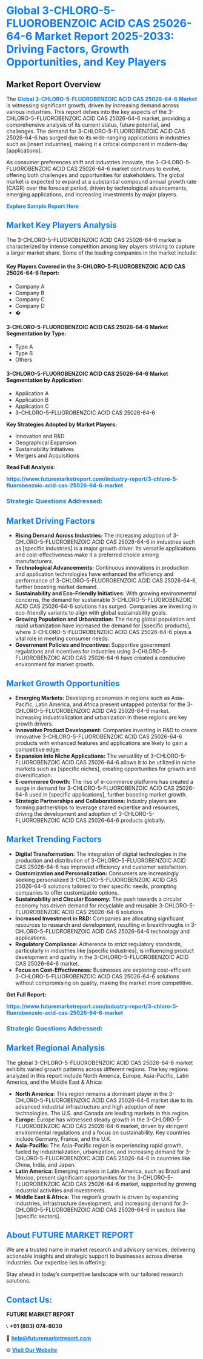 <h1 style="color: #007BFF;">Global 3-CHLORO-5-FLUOROBENZOIC ACID CAS 25026-64-6 Market Report 2025-2033: Driving Factors, Growth Opportunities, and Key Players</h1>

<section id="overview">
<h2>Market Report Overview</h2>
<p>The <a href="https://www.futuremarketreport.com/industry-report/3-chloro-5-fluorobenzoic-acid-cas-25026-64-6-market" style="color: #007BFF; text-decoration: none;"><strong>Global 3-CHLORO-5-FLUOROBENZOIC ACID CAS 25026-64-6 Market</strong></a> is witnessing significant growth, driven by increasing demand across various industries. This report delves into the key aspects of the 3-CHLORO-5-FLUOROBENZOIC ACID CAS 25026-64-6 market, providing a comprehensive analysis of its current status, future potential, and challenges. The demand for 3-CHLORO-5-FLUOROBENZOIC ACID CAS 25026-64-6 has surged due to its wide-ranging applications in industries such as [insert industries], making it a critical component in modern-day [applications].</p>
<p>As consumer preferences shift and industries innovate, the 3-CHLORO-5-FLUOROBENZOIC ACID CAS 25026-64-6 market continues to evolve, offering both challenges and opportunities for stakeholders. The global market is expected to expand at a substantial compound annual growth rate (CAGR) over the forecast period, driven by technological advancements, emerging applications, and increasing investments by major players.</p>
</section>

<section id="overview">
<p><a href="https://www.futuremarketreport.com/request-sample/reportId=112717" style="color: #007BFF; text-decoration: none;"><strong>Explore Sample Report Here</strong></a></p>
</section>

<section id="key-players">
<h2 style="color: #007BFF;">Market Key Players Analysis</h2>
<p>The 3-CHLORO-5-FLUOROBENZOIC ACID CAS 25026-64-6 market is characterized by intense competition among key players striving to capture a larger market share. Some of the leading companies in the market include:</p>
<h4>Key Players Covered in the 3-CHLORO-5-FLUOROBENZOIC ACID CAS 25026-64-6 Report:</h4>
<ul><li>Company A</li><li>Company B</li><li>Company C</li><li>Company D</li><li>�</li></ul>
<h4>3-CHLORO-5-FLUOROBENZOIC ACID CAS 25026-64-6 Market Segmentation by Type:</h4>
<ul><li>Type A</li><li>Type B</li><li>Others</li></ul>

<h4>3-CHLORO-5-FLUOROBENZOIC ACID CAS 25026-64-6 Market Segmentation by Application:</h4>
<ul><li>Application A</li><li>Application B</li><li>Application C</li><li>3-CHLORO-5-FLUOROBENZOIC ACID CAS 25026-64-6</li></ul>
<p><strong>Key Strategies Adopted by Market Players:</strong></p>
<ul>
<li>Innovation and R&D</li>
<li>Geographical Expansion</li>
<li>Sustainability Initiatives</li>
<li>Mergers and Acquisitions</li>
</ul>
</section>

<section>
<p><strong>Read Full Analysis: </strong></p><a href="https://www.futuremarketreport.com/industry-report/3-chloro-5-fluorobenzoic-acid-cas-25026-64-6-market" style="color: #007BFF; text-decoration: none;"><strong>https://www.futuremarketreport.com/industry-report/3-chloro-5-fluorobenzoic-acid-cas-25026-64-6-market</strong></a>
<h3 style="color: #007BFF;">Strategic Questions Addressed:</h3>
</section>

<section id="driving-factors">
<h2 style="color: #007BFF;">Market Driving Factors</h2>
<ul>
<li><strong>Rising Demand Across Industries:</strong> The increasing adoption of 3-CHLORO-5-FLUOROBENZOIC ACID CAS 25026-64-6 in industries such as [specific industries] is a major growth driver. Its versatile applications and cost-effectiveness make it a preferred choice among manufacturers.</li>
<li><strong>Technological Advancements:</strong> Continuous innovations in production and application technologies have enhanced the efficiency and performance of 3-CHLORO-5-FLUOROBENZOIC ACID CAS 25026-64-6, further boosting market demand.</li>
<li><strong>Sustainability and Eco-Friendly Initiatives:</strong> With growing environmental concerns, the demand for sustainable 3-CHLORO-5-FLUOROBENZOIC ACID CAS 25026-64-6 solutions has surged. Companies are investing in eco-friendly variants to align with global sustainability goals.</li>
<li><strong>Growing Population and Urbanization:</strong> The rising global population and rapid urbanization have increased the demand for [specific products], where 3-CHLORO-5-FLUOROBENZOIC ACID CAS 25026-64-6 plays a vital role in meeting consumer needs.</li>
<li><strong>Government Policies and Incentives:</strong> Supportive government regulations and incentives for industries using 3-CHLORO-5-FLUOROBENZOIC ACID CAS 25026-64-6 have created a conducive environment for market growth.</li>
</ul>
</section>

<section id="growth-opportunities">
<h2 style="color: #007BFF;">Market Growth Opportunities</h2>
<ul>
<li><strong>Emerging Markets:</strong> Developing economies in regions such as Asia-Pacific, Latin America, and Africa present untapped potential for the 3-CHLORO-5-FLUOROBENZOIC ACID CAS 25026-64-6 market. Increasing industrialization and urbanization in these regions are key growth drivers.</li>
<li><strong>Innovative Product Development:</strong> Companies investing in R&D to create innovative 3-CHLORO-5-FLUOROBENZOIC ACID CAS 25026-64-6 products with enhanced features and applications are likely to gain a competitive edge.</li>
<li><strong>Expansion into Niche Applications:</strong> The versatility of 3-CHLORO-5-FLUOROBENZOIC ACID CAS 25026-64-6 allows it to be utilized in niche markets such as [specific niches], creating opportunities for growth and diversification.</li>
<li><strong>E-commerce Growth:</strong> The rise of e-commerce platforms has created a surge in demand for 3-CHLORO-5-FLUOROBENZOIC ACID CAS 25026-64-6 used in [specific applications], further boosting market growth.</li>
<li><strong>Strategic Partnerships and Collaborations:</strong> Industry players are forming partnerships to leverage shared expertise and resources, driving the development and adoption of 3-CHLORO-5-FLUOROBENZOIC ACID CAS 25026-64-6 products globally.</li>
</ul>
</section>

<section id="trending-factors">
<h2 style="color: #007BFF;">Market Trending Factors</h2>
<ul>
<li><strong>Digital Transformation:</strong> The integration of digital technologies in the production and distribution of 3-CHLORO-5-FLUOROBENZOIC ACID CAS 25026-64-6 has improved efficiency and customer satisfaction.</li>
<li><strong>Customization and Personalization:</strong> Consumers are increasingly seeking personalized 3-CHLORO-5-FLUOROBENZOIC ACID CAS 25026-64-6 solutions tailored to their specific needs, prompting companies to offer customizable options.</li>
<li><strong>Sustainability and Circular Economy:</strong> The push towards a circular economy has driven demand for recyclable and reusable 3-CHLORO-5-FLUOROBENZOIC ACID CAS 25026-64-6 solutions.</li>
<li><strong>Increased Investment in R&D:</strong> Companies are allocating significant resources to research and development, resulting in breakthroughs in 3-CHLORO-5-FLUOROBENZOIC ACID CAS 25026-64-6 technology and applications.</li>
<li><strong>Regulatory Compliance:</strong> Adherence to strict regulatory standards, particularly in industries like [specific industries], is influencing product development and quality in the 3-CHLORO-5-FLUOROBENZOIC ACID CAS 25026-64-6 market.</li>
<li><strong>Focus on Cost-Effectiveness:</strong> Businesses are exploring cost-efficient 3-CHLORO-5-FLUOROBENZOIC ACID CAS 25026-64-6 solutions without compromising on quality, making the market more competitive.</li>
</ul>
</section>

<section>
<p><strong>Get Full Report: </strong></p><a href="https://www.futuremarketreport.com/industry-report/3-chloro-5-fluorobenzoic-acid-cas-25026-64-6-market" style="color: #007BFF; text-decoration: none;"><strong>https://www.futuremarketreport.com/industry-report/3-chloro-5-fluorobenzoic-acid-cas-25026-64-6-market</strong></a>
<h3 style="color: #007BFF;">Strategic Questions Addressed:</h3>
</section>


<section id="regional-analysis">
<h2 style="color: #007BFF;">Market Regional Analysis</h2>
<p>The global 3-CHLORO-5-FLUOROBENZOIC ACID CAS 25026-64-6 market exhibits varied growth patterns across different regions. The key regions analyzed in this report include North America, Europe, Asia-Pacific, Latin America, and the Middle East & Africa:</p>
<ul>
<li><strong>North America:</strong> This region remains a dominant player in the 3-CHLORO-5-FLUOROBENZOIC ACID CAS 25026-64-6 market due to its advanced industrial infrastructure and high adoption of new technologies. The U.S. and Canada are leading markets in this region.</li>
<li><strong>Europe:</strong> Europe has witnessed steady growth in the 3-CHLORO-5-FLUOROBENZOIC ACID CAS 25026-64-6 market, driven by stringent environmental regulations and a focus on sustainability. Key countries include Germany, France, and the U.K.</li>
<li><strong>Asia-Pacific:</strong> The Asia-Pacific region is experiencing rapid growth, fueled by industrialization, urbanization, and increasing demand for 3-CHLORO-5-FLUOROBENZOIC ACID CAS 25026-64-6 in countries like China, India, and Japan.</li>
<li><strong>Latin America:</strong> Emerging markets in Latin America, such as Brazil and Mexico, present significant opportunities for the 3-CHLORO-5-FLUOROBENZOIC ACID CAS 25026-64-6 market, supported by growing industrial activities and investments.</li>
<li><strong>Middle East & Africa:</strong> The region’s growth is driven by expanding industries, infrastructure development, and increasing demand for 3-CHLORO-5-FLUOROBENZOIC ACID CAS 25026-64-6 in sectors like [specific sectors].</li>
</ul>
</section>

<footer>
<h2 style="color: #007BFF;">About FUTURE MARKET REPORT</h2>
<p>We are a trusted name in market research and advisory services, delivering actionable insights and strategic support to businesses across diverse industries. Our expertise lies in offering:</p>

<p>Stay ahead in today’s competitive landscape with our tailored research solutions.</p>

<h2 style="color: #007BFF;">Contact Us:</h2>
<p><strong>FUTURE MARKET REPORT</strong></p>
<p>📞 <strong>+91 (883) 074-8030</strong></p>
<p>📧 <strong><a href="mailto:help@futuremarketreport.com" style="color: #007BFF;">help@futuremarketreport.com</a></strong></p>
<p>🌐 <strong><a href="https://www.futuremarketreport.com/" style="color: #007BFF;">Visit Our Website</a></strong></p>
</footer>